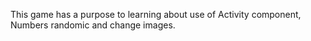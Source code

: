 This game has a purpose to learning about use of Activity component, Numbers randomic and change images.

